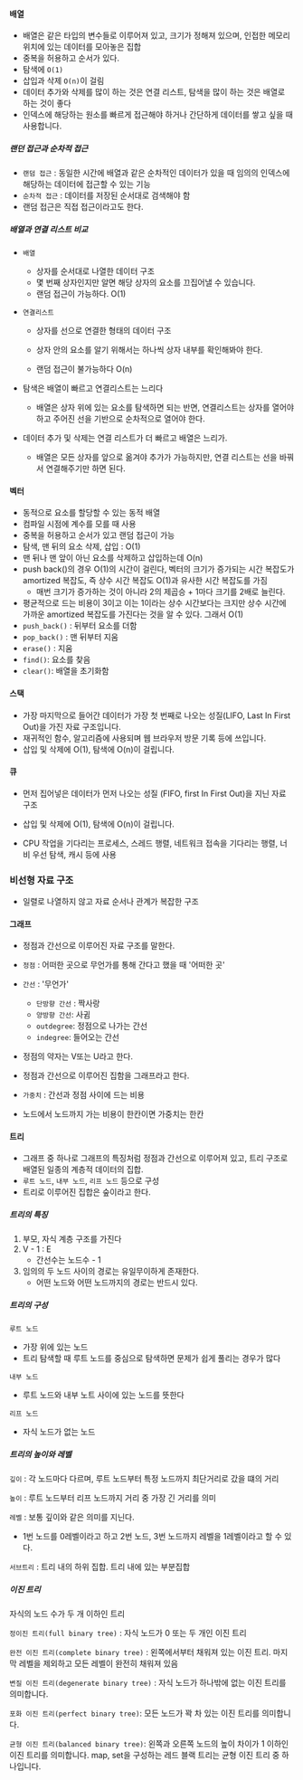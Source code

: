 #### 배열

- 배열은 같은 타입의 변수들로 이루어져 있고, 크기가 정해져 있으며, 인접한 메모리 위치에 있는 데이터를 모아놓은 집합
- 중복을 허용하고 순서가 있다.
- 탐색에 `O(1)`
- 삽입과 삭제 `O(n)`이 걸림
- 데이터 추가와 삭제를 많이 하는 것은 연결 리스트, 탐색을 많이 하는 것은 배열로 하는 것이 좋다
- 인덱스에 해당하는 원소를 빠르게 접근해야 하거나 간단하게 데이터를 쌓고 싶을 때 사용합니다.



##### 랜던 접근과 순차적 접근

- `랜덤 접근` : 동일한 시간에 배열과 같은 순차적인 데이터가 있을 때 임의의 인덱스에 해당하는 데이터에 접근할 수 있는 기능
- `순차적 접근` : 데이터를 저장된 순서대로 검색해야 함
- 랜덤 접근은 직접 접근이라고도 한다.

##### 배열과 연결 리스트 비교

- `배열`
  - 상자를 순서대로 나열한 데이터 구조
  - 몇 번째 상자인지만 알면 해당 상자의 요소를 끄집어낼 수 있습니다.
  - 랜덤 접근이 가능하다. O(1)

- `연결리스트`

  - 상자를 선으로 연결한 형태의 데이터 구조
  - 상자 안의 요소를 알기 위해서는 하나씩 상자 내부를 확인해봐야 한다.

  - 랜덤 접근이 불가능하다 O(n)

- 탐색은 배열이 빠르고 연결리스트는 느리다

  - 배열은 상자 위에 있는 요소를 탐색하면 되는 반면, 연결리스트는 상자를 열어야 하고 주어진 선을 기반으로 순차적으로 열어야 한다.

- 데이터 추가 및 삭제는 연결 리스트가 더 빠르고 배열은 느리가.

  - 배열은 모든 상자를 앞으로 옮겨야 추가가 가능하지만, 연결 리스트는 선을 바꿔서 연결해주기만 하면 된다.

#### 벡터

- 동적으로 요소를 할당할 수 있는 동적 배열
- 컴파일 시점에 계수를 모를 때 사용
- 중복을 허용하고 순서가 있고 랜덤 접근이 가능
- 탐색, 맨 뒤의 요소 삭제, 삽입 : O(1)
- 맨 뒤나 맨 앞이 아닌 요소를 삭제하고 삽입하는데 O(n)
- push back()의 경우 O(1)의 시간이 걸린다, 벡터의 크기가 증가되는 시간 복잡도가 amortized 복잡도, 즉 상수 시간 복잡도 O(1)과 유사한 시간 복잡도를 가짐
  - 매번 크기가 증가하는 것이 아니라 2의 제곱승 + 1마다 크기를 2배로 늘린다.
- 평균적으로 드는 비용이 3이고 이는 1이라는 상수 시간보다는 크지만 상수 시간에 가까운 amortized 복잡도를 가진다는 것을 알 수 있다. 그래서 O(1)
- `push_back()` : 뒤부터 요소를 더함
- `pop_back()` : 맨 뒤부터 지움
- `erase()` : 지움
- `find()`: 요소를 찾음
- `clear()`: 배열을 초기화함



#### 스택

- 가장 마지막으로 들어간 데이터가 가장 첫 번째로 나오는 성질(LIFO, Last In First Out)을 가진 자료 구조입니다. 
- 재귀적인 함수, 알고리즘에 사용되며 웹 브라우저 방문 기록 등에 쓰입니다. 
- 삽입 및 삭제에 O(1), 탐색에 O(n)이 걸립니다.

#### 큐

- 먼저 집어넣은 데이터가 먼저 나오는 성질 (FIFO, first In First Out)을 지닌 자료 구조
-  삽입 및 삭제에 O(1), 탐색에 O(n)이 걸립니다.

- CPU 작업을 기다리는 프로세스, 스레드 행렬, 네트워크 접속을 기다리는 행렬, 너비 우선 탐색, 캐시 등에 사용



### 비선형 자료 구조

- 일렬로 나열하지 않고 자료 순서나 관계가 복잡한 구조

#### 그래프

- 정점과 간선으로 이루어진 자료 구조를 말한다.

- `정점` : 어떠한 곳으로 무언가를 통해 간다고 했을 때 '어떠한 곳'
- `간선` : '무언가'
  - `단방향 간선` : 짝사랑
  - `양방향 간선`: 사귐
  - `outdegree`: 정점으로 나가는 간선
  - `indegree`: 들어오는 간선
- 정점의 약자는 V또는 U라고 한다.
- 정점과 간선으로 이루어진 집함을 그래프라고 한다.
- `가중치` : 간선과 정점 사이에 드는 비용
- 노드에서 노드까지 가는 비용이 한칸이면 가중치는 한칸



#### 트리

- 그래프 중 하나로 그래프의 특징처럼 정점과 간선으로 이루어져 있고, 트리 구조로 배열된 일종의 계층적 데이터의 집합.
- `루트 노드`, `내부 노드`, `리프 노드` 등으로 구성
- 트리로 이루어진 집합은 숲이라고 한다.



##### 트리의 특징

1. 부모, 자식 계층 구조를 가진다
2. V - 1 : E
   - 간선수는 노드수 - 1
3. 임의의 두 노드 사이의 경로는 유일무이하게 존재한다.
   - 어떤 노드와 어떤 노드까지의 경로는 반드시 있다.

##### 트리의 구성

`루트 노드`

- 가장 위에 있는 노드
- 트리 탐색할 때 루트 노드를 중심으로 탐색하면 문제가 쉽게 풀리는 경우가 많다

`내부 노드`

- 루트 노드와 내부 노트 사이에 있는 노드를 뜻한다

`리프 노드`

- 자식 노드가 없는 노드



##### 트리의 높이와 레벨

`깊이` : 각 노드마다 다르며, 루트 노드부터 특정 노드까지 최단거리로 갔을 떄의 거리

`높이` : 루트 노드부터 리프 노드까지 거리 중 가장 긴 거리를 의미

`레벨` : 보통 깊이와 같은 의미를 지닌다.

- 1번 노드를 0레벨이라고 하고 2번 노드, 3번 노드까지 레벨을 1레벨이라고 할 수 있다.

`서브트리` : 트리 내의 하위 집합. 트리 내에 있는 부분집합



##### 이진 트리

자식의 노드 수가 두 개 이하인 트리

`정이진 트리(full binary tree)` : 자식 노드가 0 또는 두 개인 이진 트리

`완전 이진 트리(complete binary tree)` : 왼쪽에서부터 채워져 있는 이진 트리. 마지막 레벨을 제외하고 모든 레벨이 완전히 채워져 있음

`변질 이진 트리(degenerate binary tree)` : 자식 노드가 하나밖에 없는 이진 트리를 의미합니다.

`포화 이진 트리(perfect binary tree)`: 모든 노드가 꽉 차 있는 이진 트리를 의미합니다.

`균형 이진 트리(balanced binary tree)`: 왼쪽과 오른쪽 노드의 높이 차이가 1 이하인 이진 트리를 의미합니다. map, set을 구성하는 레드 블랙 트리는 균형 이진 트리 중 하나입니다.

